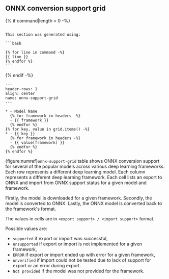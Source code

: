 ## ONNX conversion support grid

{% if command|length > 0 -%}
``````{note}

This section was generated using:

```bash

{% for line in command -%}
{{ line }}
{% endfor %}
```
``````
{% endif -%}


```{list-table} ONNX conversion support grid
---
header-rows: 1
align: center
name: onnx-support-grid
---

* - Model Name
  {% for framework in headers -%}
  - {{ framework }}
  {% endfor %}
{% for key, value in grid.items() -%}
* - {{ key }}
  {% for framework in headers -%}
  - {{ value[framework] }}
  {% endfor %}
{% endfor %}
```

{figure:numref}`onnx-support-grid` table shows ONNX conversion support for several of the popular models across various deep learning frameworks.
Each row represents a different deep learning model.
Each column represents a different deep learning framework.
Each cell lists an export to ONNX and import from ONNX support status for a given model and framework.

Firstly, the model is downloaded for a given framework.
Secondly, the model is converted to ONNX.
Lastly, the ONNX model is converted back to the framework's format.

The values in cells are in `<export support> / <import support>` format.

Possible values are:

* `supported` if export or import was successful,
* `unsupported` if export or import is not implemented for a given framework,
* `ERROR` if export or import ended up with error for a given framework,
* `unverified` if import could not be tested due to lack of support for export or an error during export.
* `Not provided` if the model was not provided for the framework.
